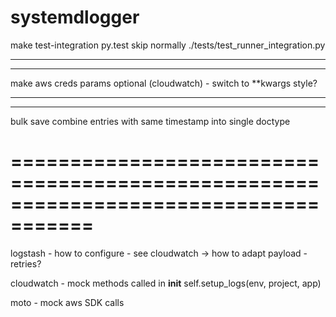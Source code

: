 # systemdlogger




make test-integration
	py.test skip normally
	./tests/test_runner_integration.py

-----------------------------------------------------------
-----------------------------------------------------------

make aws creds params optional (cloudwatch)
	- switch to **kwargs style?

-----------------------------------------------------------
-----------------------------------------------------------

bulk save
	combine entries with same timestamp into single doctype


=====================================================================================
=====================================================================================

logstash - how to configure
	- see cloudwatch -> how to adapt payload
	- retries?

cloudwatch
	- mock methods called in __init__
	self.setup_logs(env, project, app)


moto
	- mock aws SDK calls
